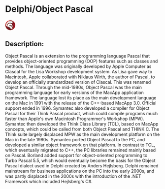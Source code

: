 # Delphi/Object Pascal

![Delphi/Object Pascal](images/Delphi_Object_Pascal.png)

## Description:
Object Pascal is an extension to the programming language Pascal that provides object-oriented programming (OOP) features such as classes and methods.
The language was originally developed by Apple Computer as Clascal for the Lisa Workshop development system. As Lisa gave way to Macintosh, Apple collaborated with Niklaus Wirth, the author of Pascal, to develop an officially standardized version of Clascal. This was renamed Object Pascal. Through the mid-1980s, Object Pascal was the main programming language for early versions of the MacApp application framework. The language lost its place as the main development language on the Mac in 1991 with the release of the C++-based MacApp 3.0. Official support ended in 1996.
Symantec also developed a compiler for Object Pascal for their Think Pascal product, which could compile programs much faster than Apple's own Macintosh Programmer's Workshop (MPW). Symantec then developed the Think Class Library (TCL), based on MacApp concepts, which could be called from both Object Pascal and THINK C. The Think suite largely displaced MPW as the main development platform on the Mac in the late 1980s.
Symantec ported Object Pascal to the PC, and developed a similar object framework on that platform. In contrast to TCL, which eventually migrated to C++, the PC libraries remained mainly based on Pascal.
Borland added support for object-oriented programming to Turbo Pascal 5.5, which would eventually become the basis for the Object Pascal dialect used in Delphi created by Anders Hejlsberg. Delphi remained mainstream for business applications on the PC into the early 2000s, and was partly displaced in the 2000s with the introduction of the .NET Framework which included Hejlsberg's C#.



